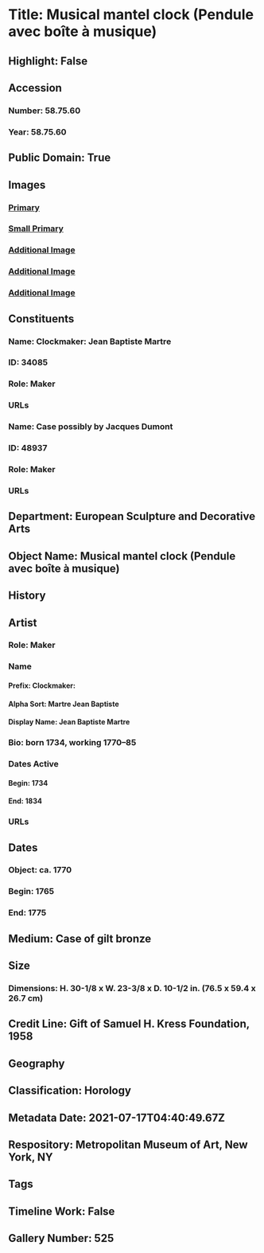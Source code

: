 # Title: Musical mantel clock (Pendule avec boîte à musique)
## Highlight: False
## Accession
### Number: 58.75.60
### Year: 58.75.60
## Public Domain: True
## Images
### [Primary](https://images.metmuseum.org/CRDImages/es/original/ES7076.jpg)
### [Small Primary](https://images.metmuseum.org/CRDImages/es/web-large/ES7076.jpg)
### [Additional Image](https://images.metmuseum.org/CRDImages/es/original/ES7077.jpg)
### [Additional Image](https://images.metmuseum.org/CRDImages/es/original/167054.jpg)
### [Additional Image](https://images.metmuseum.org/CRDImages/es/original/167055.jpg)
## Constituents
### Name: Clockmaker: Jean Baptiste Martre
### ID: 34085
### Role: Maker
### URLs
### Name: Case possibly by Jacques Dumont
### ID: 48937
### Role: Maker
### URLs
## Department: European Sculpture and Decorative Arts
## Object Name: Musical mantel clock (Pendule avec boîte à musique)
## History
## Artist
### Role: Maker
### Name
#### Prefix: Clockmaker:
#### Alpha Sort: Martre Jean Baptiste
#### Display Name: Jean Baptiste Martre
### Bio: born 1734, working 1770–85
### Dates Active
#### Begin: 1734
#### End: 1834
### URLs
## Dates
### Object: ca. 1770
### Begin: 1765
### End: 1775
## Medium: Case of gilt bronze
## Size
### Dimensions: H. 30-1/8 x W. 23-3/8 x D. 10-1/2 in.  (76.5 x 59.4 x 26.7 cm)
## Credit Line: Gift of Samuel H. Kress Foundation, 1958
## Geography
## Classification: Horology
## Metadata Date: 2021-07-17T04:40:49.67Z
## Respository: Metropolitan Museum of Art, New York, NY
## Tags
## Timeline Work: False
## Gallery Number: 525
